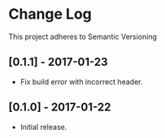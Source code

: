 # Change Log
This project adheres to Semantic Versioning

## [0.1.1] - 2017-01-23
- Fix build error with incorrect header.

## [0.1.0] - 2017-01-22
- Initial release.
